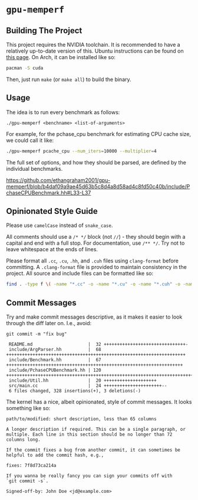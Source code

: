 # `gpu-memperf`

## Building The Project

This project requires the NVIDIA toolchain. It is recommended to have a
relatively up-to-date version of this. Ubuntu instructions can be found on
[this page](https://docs.nvidia.com/cuda/cuda-installation-guide-linux/). On
Arch, it can be installed like so:

```sh
pacman -S cuda
```

Then, just run `make` (or `make all`) to build the binary.

## Usage

The idea is to run every benchmark as follows:

```
./gpu-memperf <benchname> <list-of-arguments>
```

For example, for the pchase_cpu benchmark for estimating CPU cache size, we
could call it like:

```sh
./gpu-memperf pcache_cpu --num_iters=10000 --multiplier=4
```

The full set of options, and how they should be parsed, are defined by the
individual benchmarks.

https://github.com/ethangraham2001/gpu-memperf/blob/b4daf09a9ae45d63b5c8d4a8d58ad4c8fd50c40b/include/PchaseCPUBenchmark.hh#L33-L37

## Opinionated Style Guide

Please use `camelCase` instead of `snake_case`.

All comments should use a `/* */` block (not `//`) - they should begin with a
capital and end with a full stop. For documentation, use `/** */`. Try not to
leave whitespace at the ends of lines.

Please format all `.cc`, `.cu`, `.hh`, and `.cuh` files using `clang-format`
before committing. A `.clang-format` file is provided to maintain consistency in
the project. All source and include files can be formatted like so:

```sh
find . -type f \( -name "*.cc" -o -name "*.cu" -o -name "*.cuh" -o -name "*.hh" \) -exec clang-format -i {} +
```

## Commit Messages

Try and make commit messages descriptive, as it makes it easier to look through
the diff later on. I.e., avoid:

```
git commit -m "fix bug"

 README.md                     |  32 +++++++++++++++++++++++++++++++-
 include/ArgParser.hh          |  68 ++++++++++++++++++++++++++++++++++++++++++++++++++++++++++++++++++++
 include/Benchmark.hh          |  67 +++++++++++++++++++++++++++++++++++++++++++++++++++++++++++++++++++
 include/PchaseCPUBenchmark.hh | 120 ++++++++++++++++++++++++++++++++++++++++++++++++++++++++++++++++++++++++++++++++++++++++++++++++++++++++++++++++++++++++
 include/Util.hh               |  20 ++++++++++++++++++++
 src/main.cc                   |  24 ++++++++++++++++++++++--
 6 files changed, 328 insertions(+), 3 deletions(-)
```

The kernel has a nice, albeit opinionated, style of commit messages. It looks
something like so:

```
path/to/modified: short description, less than 65 columns

A longer description if required. This can be a single paragraph, or
multiple. Each line in this section should be no longer than 72
columns long.

If the commit fixes a bug from another commit, it can sometimes be
helpful to add the commit hash, e.g.,

fixes: 7f8d73ca214a

If you wanna be really fancy you can sign your commits off with
`git commit -s`.

Signed-off-by: John Doe <jd@example.com>
```
